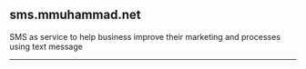## sms.mmuhammad.net

SMS as service to help business improve their marketing and processes using text message

<hr>